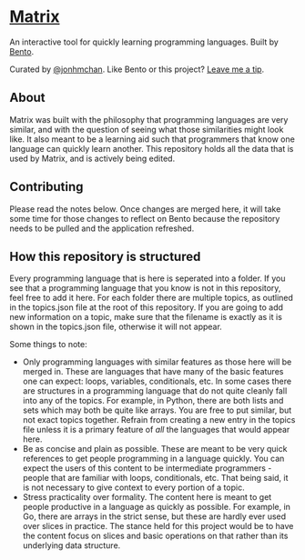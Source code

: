 # [Matrix](http://bento.io/matrix)
An interactive tool for quickly learning programming languages. Built by [Bento](http://bento.io/).

Curated by [@jonhmchan](http://twitter.com/jonhmchan). Like Bento or this project? [Leave me a tip](http://gittip.com/jonhmchan).

## About
Matrix was built with the philosophy that programming languages are very similar, and with the question of seeing what those similarities might look like. It also meant to be a learning aid such that programmers that know one language can quickly learn another. This repository holds all the data that is used by Matrix, and is actively being edited.

## Contributing
Please read the notes below. Once changes are merged here, it will take some time for those changes to reflect on Bento because the repository needs to be pulled and the application refreshed.

## How this repository is structured
Every programming language that is here is seperated into a folder. If you see that a programming language that you know is not in this repository, feel free to add it here. For each folder there are multiple topics, as outlined in the topics.json file at the root of this repository. If you are going to add new information on a topic, make sure that the filename is exactly as it is shown in the topics.json file, otherwise it will not appear.

Some things to note:
 * Only programming languages with similar features as those here will be merged in. These are languages that have many of the basic features one can expect: loops, variables, conditionals, etc. In some cases there are structures in a programming language that do not quite cleanly fall into any of the topics. For example, in Python, there are both lists and sets which may both be quite like arrays. You are free to put similar, but not exact topics together. Refrain from creating a new entry in the topics file unless it is a primary feature of *all* the languages that would appear here.
 * Be as concise and plain as possible. These are meant to be very quick references to get people programming in a language quickly. You can expect the users of this content to be intermediate programmers - people that are familiar with loops, conditionals, etc. That being said, it is not necessary to give context to every portion of a topic.
 * Stress practicality over formality. The content here is meant to get people productive in a language as quickly as possible. For example, in Go, there are arrays in the strict sense, but these are hardly ever used over slices in practice. The stance held for this project would be to have the content focus on slices and basic operations on that rather than its underlying data structure.
